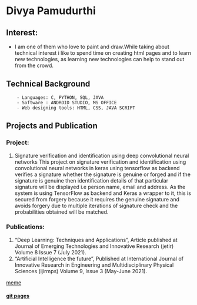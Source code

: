 # Divya Pamudurthi
## Interest: 
- I am one of them who love to paint and draw.While taking about technical interest i like to spend time on creating html pages and to learn new technologies, as learning new technologies can help to stand out from the crowd.
 ## **Technical Background**
        - Languages: C, PYTHON, SQL, JAVA
        - Software : ANDROID STUDIO, MS OFFICE
        - Web designing tools: HTML, CSS, JAVA SCRIPT
## Projects and Publication
### Project:
1) Signature verification and identification using deep convolutional neural networks
This project on signature verification and identification using convolutional neural networks in keras 
using tensorflow as backend verifies a signature whether the signature is genuine or forged and if the 
signature is genuine then identification details of that particular signature will be displayed i.e person 
name, email and address. As the system is using TensorFlow as backend and Keras a wrapper to it, 
this is secured from forgery because it requires the genuine signature and avoids forgery due to 
multiple iterations of signature check and the probabilities obtained will be matched.
### Publications:
1) “Deep Learning: Techniques and Applications”, Article published at Journal of Emerging
Technologies and Innovative Research (jetir) Volume 8 Issue 7 (July 2021).
2) “Artificial Intelligence the future”, Published at International Journal of Innovative Research in 
Engineering and Multidisciplinary Physical Sciences (ijirmps) Volume 9, Issue 3 (May-June 2021).

[meme](https://www.boredpanda.com/blog/wp-content/uploads/2021/02/2-6026300447d24__700.jpg)
 ####  [git pages](https://pages.github.com//)

